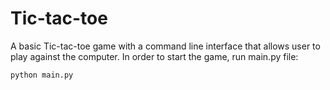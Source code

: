# Tic-tac-toe
A basic Tic-tac-toe game with a command line interface that allows user to play against the computer.
In order to start the game, run main.py file:
   ```bash
   python main.py
   ```
